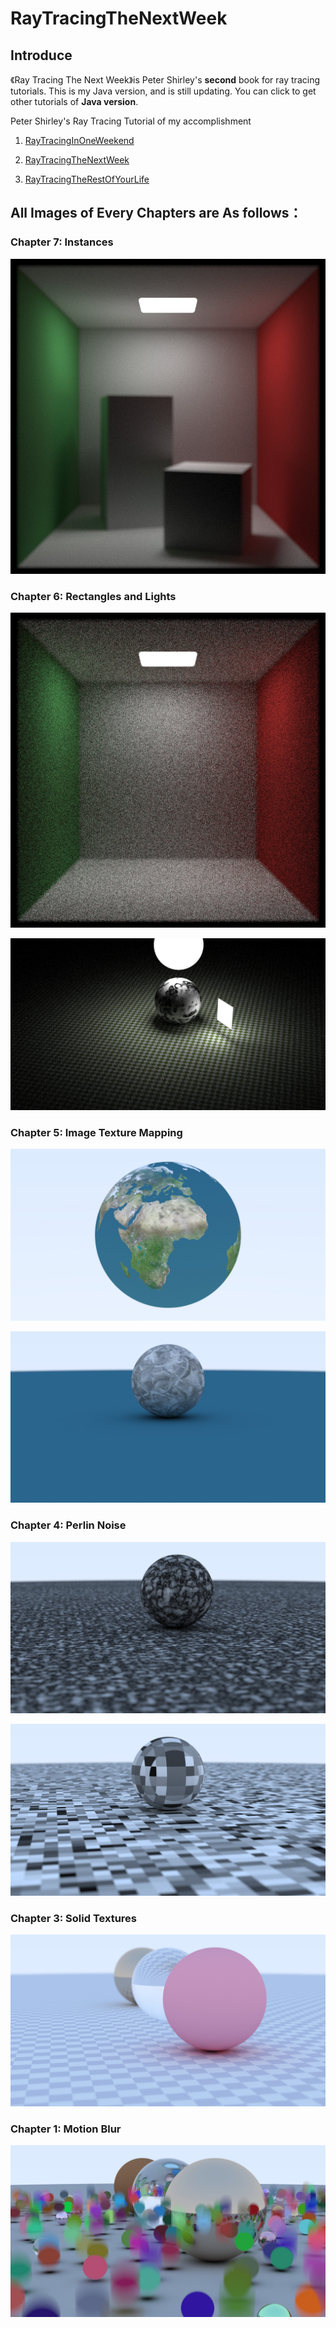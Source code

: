 # RayTracingTheNextWeek

## Introduce

《Ray Tracing The Next Week》is Peter Shirley's **second** book for ray tracing tutorials. This is my Java version, and is still updating. You can click to get other tutorials of **Java version**.

Peter Shirley's Ray Tracing Tutorial of my accomplishment

1. [RayTracingInOneWeekend](https://github.com/yhcheer/RayTracingInOneWeekend)

2. [RayTracingTheNextWeek](https://github.com/yhcheer/RayTracingTheNextWeek)

3. [RayTracingTheRestOfYourLife](https://github.com/yhcheer/RayTracingTheRestOfYourLife)

## All Images of Every Chapters are As follows：

### Chapter 7: Instances

![](https://raw.githubusercontent.com/yhcheer/RayTracingTheNextWeek/master/images/Raytracing_ch7_2.jpg)

### Chapter 6: Rectangles and Lights

![](https://raw.githubusercontent.com/yhcheer/RayTracingTheNextWeek/master/images/Raytracing_ch6_3.jpg)

![](https://raw.githubusercontent.com/yhcheer/RayTracingTheNextWeek/master/images/Raytracing_ch6_2.jpg)

### Chapter 5: Image Texture Mapping

![](https://raw.githubusercontent.com/yhcheer/RayTracingTheNextWeek/master/images/Raytracing_ch5_1.jpg)

![](https://raw.githubusercontent.com/yhcheer/RayTracingTheNextWeek/master/images/Raytracing_ch5_2.jpg)

### Chapter 4: Perlin Noise

![](https://raw.githubusercontent.com/yhcheer/RayTracingTheNextWeek/master/images/Raytracing_ch4_6.jpg)

![](https://raw.githubusercontent.com/yhcheer/RayTracingTheNextWeek/master/images/Raytracing_ch4_1.jpg)

### Chapter 3: Solid Textures

![](https://raw.githubusercontent.com/yhcheer/RayTracingTheNextWeek/master/images/Raytracing_ch3_2.jpg)

### Chapter 1: Motion Blur

![](https://raw.githubusercontent.com/yhcheer/RayTracingTheNextWeek/master/images/Cp1.jpg)